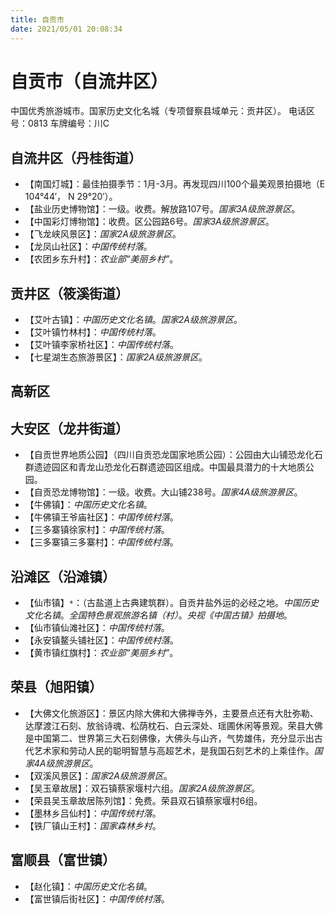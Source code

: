 ```yaml
---
title: 自贡市
date: 2021/05/01 20:08:34
---
```


# 自贡市（自流井区）
中国优秀旅游城市。国家历史文化名城（专项督察县域单元：贡井区）。
电话区号：0813
车牌编号：川C
## 自流井区（丹桂街道）
* 【南国灯城】：最佳拍摄季节：1月-3月。再发现四川100个最美观景拍摄地（E 104°44′， N 29°20′）。
* 【盐业历史博物馆】：一级。收费。解放路107号。*国家3A级旅游景区*。
* 【中国彩灯博物馆】：收费。区公园路6号。*国家3A级旅游景区*。
* 【飞龙峡风景区】：*国家2A级旅游景区*。
* 【龙凤山社区】：*中国传统村落*。
* 【农团乡东升村】：*农业部“美丽乡村”*。
## 贡井区（筱溪街道）
* 【艾叶古镇】：*中国历史文化名镇*。*国家2A级旅游景区*。
* 【艾叶镇竹林村】：*中国传统村落*。
* 【艾叶镇李家桥社区】：*中国传统村落*。
* 【七星湖生态旅游景区】：*国家2A级旅游景区*。
## 高新区
## 大安区（龙井街道）
* 【自贡世界地质公园】（四川自贡恐龙国家地质公园）：公园由大山铺恐龙化石群遗迹园区和青龙山恐龙化石群遗迹园区组成。中国最具潜力的十大地质公园。
* 【自贡恐龙博物馆】：一级。收费。大山铺238号。*国家4A级旅游景区*。
* 【牛佛镇】：*中国历史文化名镇*。
* 【牛佛镇王爷庙社区】：*中国传统村落*。
* 【三多寨镇徐家村】：*中国传统村落*。
* 【三多寨镇三多寨村】：*中国传统村落*。
## 沿滩区（沿滩镇）
* 【仙市镇】`*`：（古盐道上古典建筑群）。自贡井盐外运的必经之地。*中国历史文化名镇*。*全国特色景观旅游名镇（村）*。*央视《中国古镇》拍摄地*。
* 【仙市镇仙滩社区】：*中国传统村落*。
* 【永安镇鳌头铺社区】：*中国传统村落*。
* 【黄市镇红旗村】：*农业部“美丽乡村”*。
## 荣县（旭阳镇）
* 【大佛文化旅游区】：景区内除大佛和大佛禅寺外，主要景点还有大肚弥勒、达摩渡江石刻、放翁诗魂、松荫枕石、白云深处、瑶圃休闲等景观。荣县大佛是中国第二、世界第三大石刻佛像，大佛头与山齐，气势雄伟，充分显示出古代艺术家和劳动人民的聪明智慧与高超艺术，是我国石刻艺术的上乘佳作。*国家4A级旅游景区*。
* 【双溪风景区】：*国家2A级旅游景区*。
* 【吴玉章故居】：双石镇蔡家堰村六组。*国家2A级旅游景区*。
* 【荣县吴玉章故居陈列馆】：免费。荣县双石镇蔡家堰村6组。
* 【墨林乡吕仙村】：*中国传统村落*。
* 【铁厂镇山王村】：*国家森林乡村*。
## 富顺县（富世镇）
* 【赵化镇】：*中国历史文化名镇*。
* 【富世镇后街社区】：*中国传统村落*。
